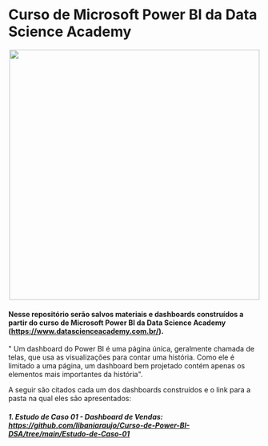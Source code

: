 # Curso de Microsoft Power BI da Data Science Academy

<div align="center">
<img src = "https://user-images.githubusercontent.com/94937578/154572729-2aeeeb15-4f5f-4426-8029-e5022101bd96.png" width="500px" />
</div>

#### Nesse repositório serão salvos materiais e dashboards construídos a partir do curso de Microsoft Power BI da Data Science Academy (https://www.datascienceacademy.com.br/).

" Um dashboard do Power BI é uma página única, geralmente chamada de telas, que usa as visualizações para contar uma história. Como ele é limitado a uma página, um dashboard bem projetado contém apenas os elementos mais importantes da história".

A seguir são citados cada um dos dashboards construídos e o link para a pasta na qual eles são apresentados:

##### 1. Estudo de Caso 01 - Dashboard de Vendas: https://github.com/libaniaraujo/Curso-de-Power-BI-DSA/tree/main/Estudo-de-Caso-01




